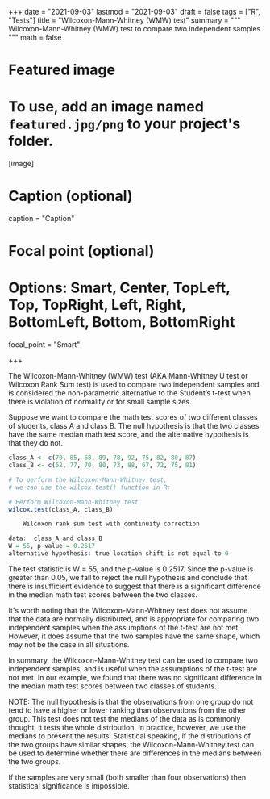 +++
date = "2021-09-03"
lastmod = "2021-09-03"
draft = false
tags = ["R", "Tests"]
title = "Wilcoxon-Mann-Whitney (WMW) test"
summary = """
Wilcoxon-Mann-Whitney (WMW) test to compare two independent samples 
"""
math = false

# Featured image
# To use, add an image named `featured.jpg/png` to your project's folder. 
[image]
  # Caption (optional)
  caption = "Caption"
  
  # Focal point (optional)
  # Options: Smart, Center, TopLeft, Top, TopRight, Left, Right, BottomLeft, Bottom, BottomRight
  focal_point = "Smart"

+++

The Wilcoxon-Mann-Whitney (WMW) test (AKA Mann-Whitney U test or Wilcoxon Rank Sum test) is used to compare two independent samples and is considered the non-parametric alternative to the Student’s t-test when there is violation of normality or for small sample sizes. 

Suppose we want to compare the math test scores of two different classes of students, class A and class B. 
The null hypothesis is that the two classes have the same median math test score, and the alternative hypothesis is that they do not. 

```r
class_A <- c(70, 85, 68, 89, 78, 92, 75, 82, 80, 87)
class_B <- c(62, 77, 70, 80, 73, 88, 67, 72, 75, 81)

# To perform the Wilcoxon-Mann-Whitney test, 
# we can use the wilcox.test() function in R:

# Perform Wilcoxon-Mann-Whitney test
wilcox.test(class_A, class_B)
```


```r
	Wilcoxon rank sum test with continuity correction

data:  class_A and class_B
W = 55, p-value = 0.2517
alternative hypothesis: true location shift is not equal to 0
```

The test statistic is W = 55, and the p-value is 0.2517. Since the p-value is greater than 0.05, we fail to reject the null hypothesis and conclude that there is insufficient evidence to suggest that there is a significant difference in the median math test scores between the two classes.

It's worth noting that the Wilcoxon-Mann-Whitney test does not assume that the data are normally distributed, and is appropriate for comparing two independent samples when the assumptions of the t-test are not met. However, it does assume that the two samples have the same shape, which may not be the case in all situations.

In summary, the Wilcoxon-Mann-Whitney test can be used to compare two independent samples, and is useful when the assumptions of the t-test are not met. In our example, we found that there was no significant difference in the median math test scores between two classes of students.

NOTE: The null hypothesis is that the observations from one group do not tend to have a higher or lower ranking than observations from the other group. This test does not test the medians of the data as is commonly thought, it tests the whole distribution. In practice, however, we use the medians to present the results. Statistical speaking, if the distributions of the two groups have similar shapes, the Wilcoxon-Mann-Whitney test can be used to determine whether there are differences in the medians between the two groups.

If the samples are very small (both smaller than four observations) then statistical significance is impossible.
